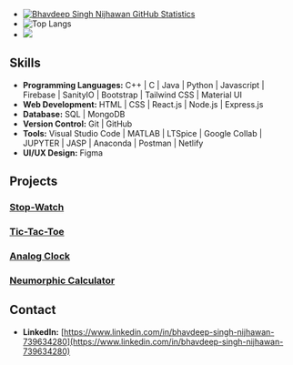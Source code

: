 - [![Bhavdeep Singh Nijhawan GitHub Statistics](https://github-readme-stats.vercel.app/api?username=BhavdeepSinghNijhawan)](https://github.com/BhavdeepSinghNijhawan/github-readme-stats)
- ![Top Langs](https://github-readme-stats.vercel.app/api/top-langs/?username=BhavdeepSinghNijhawan&layout=compact)
- ![](https://komarev.com/ghpvc/?username=BhavdeepSinghNijhawan&label=PROFILE+VIEWS&color=blue&style=plastic)

## Skills

- **Programming Languages:** C++ | C | Java | Python | Javascript | Firebase | SanityIO | Bootstrap | Tailwind CSS | Material UI
- **Web Development:** HTML | CSS | React.js | Node.js | Express.js
- **Database:** SQL | MongoDB
- **Version Control:** Git | GitHub
- **Tools:** Visual Studio Code | MATLAB | LTSpice | Google Collab | JUPYTER | JASP | Anaconda | Postman | Netlify
- **UI/UX Design:** Figma

## Projects

### [Stop-Watch](https://bhavdeepsinghnijhawan.github.io/Stop-Watch/)

### [Tic-Tac-Toe](https://bhavdeepsinghnijhawan.github.io/Tic-Tac-Toe/)

### [Analog Clock](https://bhavdeepsinghnijhawan.github.io/Analog-Clock/)

### [Neumorphic Calculator]()

## Contact

- **LinkedIn:** [https://www.linkedin.com/in/bhavdeep-singh-nijhawan-739634280](https://www.linkedin.com/in/bhavdeep-singh-nijhawan-739634280)
